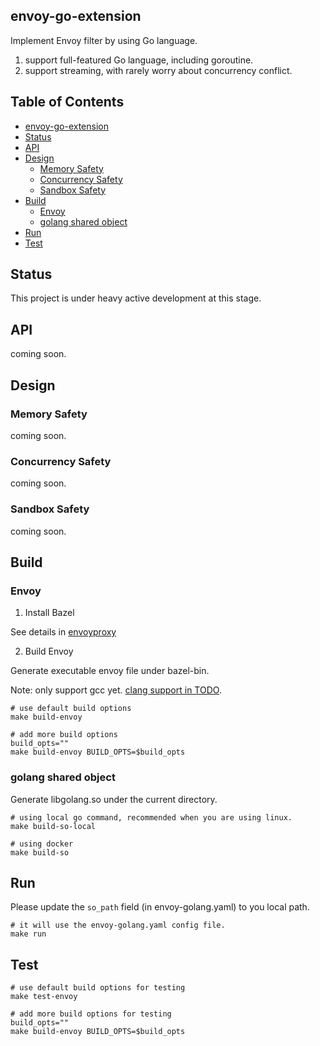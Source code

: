 ## envoy-go-extension

Implement Envoy filter by using Go language.

1. support full-featured Go language, including goroutine.
2. support streaming, with rarely worry about concurrency conflict.

## Table of Contents

<!--ts-->
   * [envoy-go-extension](#envoy-go-extension)
   * [Status](#status)
   * [API](#api)
   * [Design](#design)
      * [Memory Safety](#memory-safety)
      * [Concurrency Safety](#concurrency-safety)
      * [Sandbox Safety](#sandbox-safety)
   * [Build](#build)
      * [Envoy](#envoy)
      * [golang shared object](#golang-shared-object)
   * [Run](#run)
   * [Test](#test)
<!--te-->

## Status

This project is under heavy active development at this stage.

## API

coming soon.

## Design

### Memory Safety

coming soon.

### Concurrency Safety

coming soon.

### Sandbox Safety

coming soon.

## Build

### Envoy

1. Install Bazel

See details in [envoyproxy](https://github.com/envoyproxy/envoy/blob/main/bazel/README.md)

2. Build Envoy

Generate executable envoy file under bazel-bin.

Note: only support gcc yet. [clang support in TODO](https://github.com/mosn/envoy-go-extension/issues/19).

```
# use default build options
make build-envoy

# add more build options
build_opts=""
make build-envoy BUILD_OPTS=$build_opts
```

### golang shared object

Generate libgolang.so under the current directory.

```
# using local go command, recommended when you are using linux.
make build-so-local

# using docker
make build-so
```

## Run

Please update the `so_path` field (in envoy-golang.yaml) to you local path.

```
# it will use the envoy-golang.yaml config file.
make run
```

## Test

```
# use default build options for testing
make test-envoy

# add more build options for testing
build_opts=""
make build-envoy BUILD_OPTS=$build_opts
```
